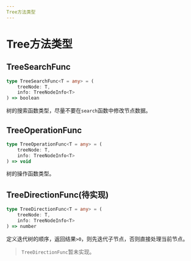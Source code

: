 ```yaml
---
Tree方法类型
---
```


# Tree方法类型

## TreeSearchFunc

```typescript
type TreeSearchFunc<T = any> = (
    treeNode: T,
    info: TreeNodeInfo<T>
) => boolean
```

树的搜索函数类型，尽量不要在`search`函数中修改节点数据。


## TreeOperationFunc

```typescript
type TreeOperationFunc<T = any> = (
    treeNode: T,
    info: TreeNodeInfo<T>
) => void
```

树的操作函数类型。

## TreeDirectionFunc(待实现)

```typescript
type TreeDirectionFunc<T = any> = (
    treeNode: T,
    info: TreeNodeInfo<T>
) => number
```

定义迭代树的顺序，返回结果`>0`，则先迭代子节点，否则直接处理当前节点。

> `TreeDirectionFunc`暂未实现。